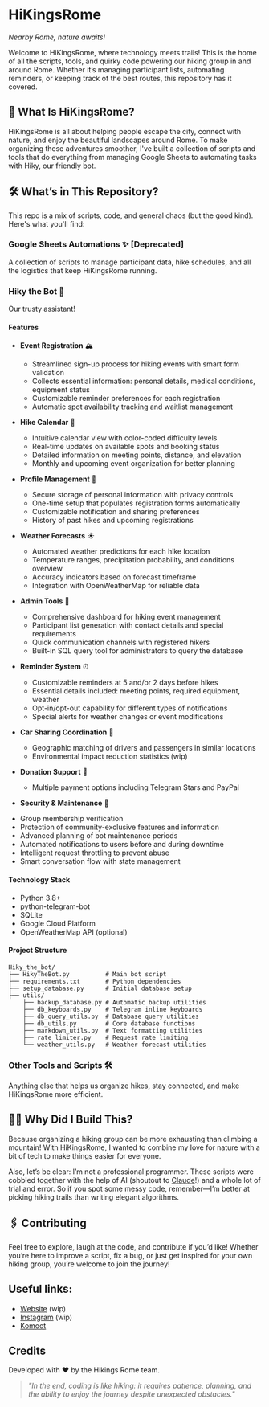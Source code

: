 # HiKingsRome  
*Nearby Rome, nature awaits!*

Welcome to HiKingsRome, where technology meets trails! This is the home of all the scripts, tools, and quirky code powering our hiking group in and around Rome. Whether it’s managing participant lists, automating reminders, or keeping track of the best routes, this repository has it covered.

## 🌟 What Is HiKingsRome?  
HiKingsRome is all about helping people escape the city, connect with nature, and enjoy the beautiful landscapes around Rome. To make organizing these adventures smoother, I've built a collection of scripts and tools that do everything from managing Google Sheets to automating tasks with Hiky, our friendly bot.

## 🛠️ What’s in This Repository?  
This repo is a mix of scripts, code, and general chaos (but the good kind). Here's what you'll find:

### Google Sheets Automations ✨ [Deprecated]  
A collection of scripts to manage participant data, hike schedules, and all the logistics that keep HiKingsRome running.

### Hiky the Bot 🤖  
Our trusty assistant!
#### Features

- **Event Registration** 🏔️
  * Streamlined sign-up process for hiking events with smart form validation
  * Collects essential information: personal details, medical conditions, equipment status
  * Customizable reminder preferences for each registration
  * Automatic spot availability tracking and waitlist management
 
- **Hike Calendar** 📅
  * Intuitive calendar view with color-coded difficulty levels
  * Real-time updates on available spots and booking status
  * Detailed information on meeting points, distance, and elevation
  * Monthly and upcoming event organization for better planning
 
- **Profile Management** 👤
  * Secure storage of personal information with privacy controls
  * One-time setup that populates registration forms automatically
  * Customizable notification and sharing preferences
  * History of past hikes and upcoming registrations

- **Weather Forecasts** ☀️
  * Automated weather predictions for each hike location
  * Temperature ranges, precipitation probability, and conditions overview
  * Accuracy indicators based on forecast timeframe
  * Integration with OpenWeatherMap for reliable data

- **Admin Tools** 👑
  * Comprehensive dashboard for hiking event management
  * Participant list generation with contact details and special requirements
  * Quick communication channels with registered hikers
  * Built-in SQL query tool for administrators to query the database

- **Reminder System** ⏰
  * Customizable reminders at 5 and/or 2 days before hikes
  * Essential details included: meeting points, required equipment, weather
  * Opt-in/opt-out capability for different types of notifications
  * Special alerts for weather changes or event modifications

- **Car Sharing Coordination** 🚗
  * Geographic matching of drivers and passengers in similar locations
  * Environmental impact reduction statistics (wip)

- **Donation Support** 💖
  * Multiple payment options including Telegram Stars and PayPal

 - **Security & Maintenance** 🔐
  * Group membership verification
  * Protection of community-exclusive features and information
  * Advanced planning of bot maintenance periods
  * Automated notifications to users before and during downtime
  * Intelligent request throttling to prevent abuse
  * Smart conversation flow with state management

#### Technology Stack

- Python 3.8+
- python-telegram-bot
- SQLite
- Google Cloud Platform
- OpenWeatherMap API (optional)

#### Project Structure

```
Hiky_the_bot/
├── HikyTheBot.py          # Main bot script
├── requirements.txt       # Python dependencies
├── setup_database.py      # Initial database setup
├── utils/
    ├── backup_database.py # Automatic backup utilities
    ├── db_keyboards.py    # Telegram inline keyboards
    ├── db_query_utils.py  # Database query utilities
    ├── db_utils.py        # Core database functions
    ├── markdown_utils.py  # Text formatting utilities
    ├── rate_limiter.py    # Request rate limiting
    └── weather_utils.py   # Weather forecast utilities
```

### Other Tools and Scripts 🛠️  
Anything else that helps us organize hikes, stay connected, and make HiKingsRome more efficient.

## 🤷‍♂️ Why Did I Build This?  
Because organizing a hiking group can be more exhausting than climbing a mountain! With HiKingsRome, I wanted to combine my love for nature with a bit of tech to make things easier for everyone.

Also, let’s be clear: I’m not a professional programmer. These scripts were cobbled together with the help of AI (shoutout to [Claude](https://claude.ai/)!) and a whole lot of trial and error. So if you spot some messy code, remember—I’m better at picking hiking trails than writing elegant algorithms.

## 🖇️ Contributing  
Feel free to explore, laugh at the code, and contribute if you’d like! Whether you’re here to improve a script, fix a bug, or just get inspired for your own hiking group, you’re welcome to join the journey!

## Useful links:
- [Website](https://www.hikingsrome.com/) (wip)
- [Instagram](https://www.instagram.com/hikingsrome/) (wip)
- [Komoot](https://www.komoot.com/it-it/user/3261856743261)

## Credits

Developed with ❤️ by the Hikings Rome team.

> *"In the end, coding is like hiking: it requires patience, planning, and the ability to enjoy the journey despite unexpected obstacles."*
